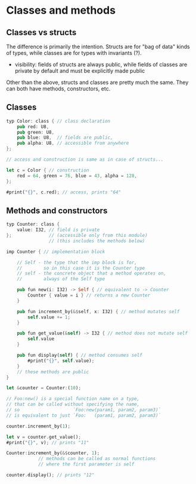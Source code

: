 # Classes and methods

## Classes vs structs

The difference is primarily the intention.
Structs are for "bag of data" kinds of types, 
while classes are for types with invariants (?).

- visibility: fields of structs are always public,
  while fields of classes are private by default 
  and must be explicitly made public

Other than the above, structs and classes 
are pretty much the same. They can both have methods,
constructors, etc.



## Classes

```rust
typ Color: class { // class declaration
    pub red: U8,
    pub green: U8,
    pub blue: U8,  // fields are public,
    pub alpha: U8, // accessible from anywhere
};

// access and construction is same as in case of structs...

let c = Color { // construction
    red = 64, green = 76, blue = 43, alpha = 128,
};

#print("{}", c.red); // access, prints "64"
```



## Methods and constructors

```rust
typ Counter: class {
    value: I32, // field is private
};              // (accessible only from this module)
                // (this includes the methods below)

imp Counter { // implementation block

    // Self - the type that the imp block is for,
    //        so in this case it is the Counter type
    // self - the concrete object that a method operates on,
    //        always of the Self type

    pub fun new(i: I32) -> Self { // equivalent to -> Counter
        Counter { value = i } // returns a new Counter
    }

    pub fun increment_by(&$self, x: I32) { // method mutates self
        self.value += 1;
    }

    pub fun get_value(&self) -> I32 { // method does not mutate self
        self.value
    }

    pub fun display(self) { // method consumes self
        #print("{}", self.value);
    }
    // these methods are public
}

let &counter = Counter:(10);

// Foo:new() is a special function name on a type,
// that can be called without specifying the name,
// so                    `Foo:new(param1, param2, param3)`
// is equivalent to just `Foo:   (param1, param2, param3)`

counter.increment_by(1);

let v = counter.get_value();
#print("{}", v); // prints "11"

Counter:increment_by(&$counter, 1); 
            // methods can be called as normal functions
            // where the first parameter is self

counter.display(); // prints "12"
```

